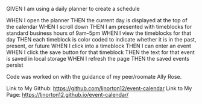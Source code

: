 GIVEN I am using a daily planner to create a schedule


WHEN I open the planner
THEN the current day is displayed at the top of the calendar
WHEN I scroll down
THEN I am presented with timeblocks for standard business hours of 9am&ndash;5pm
WHEN I view the timeblocks for that day
THEN each timeblock is color coded to indicate whether it is in the past, present, or future
WHEN I click into a timeblock
THEN I can enter an event
WHEN I click the save button for that timeblock
THEN the text for that event is saved in local storage
WHEN I refresh the page
THEN the saved events persist


Code was worked on with the guidance of my peer/roomate Ally Rose.


Link to My Github:  https://github.com/ljnorton12/event-calendar
Link to My Page: https://ljnorton12.github.io/event-calendar/
